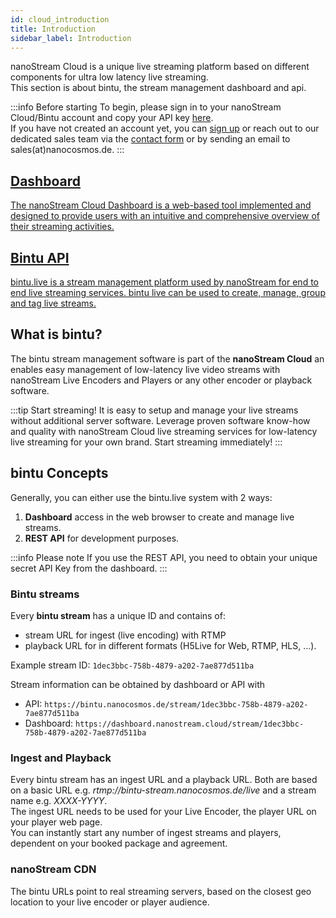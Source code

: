 ```yaml
---
id: cloud_introduction
title: Introduction
sidebar_label: Introduction
---
```


nanoStream Cloud is a unique live streaming platform based on different components for ultra low latency live streaming. \
This section is about bintu, the stream management dashboard and api.

:::info Before starting
To begin, please sign in to your nanoStream Cloud/Bintu account and copy your API key [here](https://dashboard.nanostream.cloud/organisation). <br/>
If you have not created an account yet, you can [sign up](https://dashboard.nanostream.cloud/auth?signup) or reach out to our dedicated sales team via the [contact form](https://www.nanocosmos.de/contact) or by sending an email to sales(at)nanocosmos.de.
:::

<article class="margin-top--lg">
    <section class="row list_ZO3j">
        <article class="col col--6 margin-bottom--lg">
            <a class="card padding--lg cardContainer_Uewx" href="https://dashboard.nanostream.cloud/">
                <h2 class="text--truncate cardTitle_dwRT" title="Installation">Dashboard</h2>
                <p class="text--truncate cardDescription_mCBT">
                    The nanoStream Cloud Dashboard is a web-based tool implemented and designed to provide users with an intuitive and comprehensive overview of their streaming activities.
                </p>
            </a></article>
        <article class="col col--6 margin-bottom--lg">
            <a class="card padding--lg cardContainer_Uewx"href="https://doc.pages.nanocosmos.de/bintuapi-docs/">
                <h2 class="text--truncate cardTitle_dwRT" title="Configuration">Bintu API</h2>
                <p class="text--truncate cardDescription_mCBT">
                    bintu.live is a stream management platform used by nanoStream for end to end live streaming services. bintu live can be used to create, manage, group and tag live streams.
                </p>
            </a></article>
    </section>
</article>

## What is bintu?

The bintu stream management software is part of the **nanoStream Cloud** an enables easy management of low-latency live video streams with nanoStream Live Encoders and Players or any other encoder or playback software.

:::tip Start streaming!
It is easy to setup and manage your live streams without additional server software. Leverage proven software know-how and quality with nanoStream Cloud live streaming services for low-latency live streaming for your own brand. Start streaming immediately!
:::

## bintu Concepts

Generally, you can either use the bintu.live system with 2 ways:

1. **Dashboard** access in the web browser to create and manage live streams.
2. **REST API** for development purposes. 

:::info Please note
If you use the REST API, you need to obtain your unique secret API Key from the dashboard.
:::

### Bintu streams

Every **bintu stream** has a unique ID and contains of:

- stream URL for ingest (live encoding) with RTMP
- playback URL for in different formats (H5Live for Web, RTMP, HLS, …).

Example stream ID: `1dec3bbc-758b-4879-a202-7ae877d511ba`

Stream information can be obtained by dashboard or API with
- API: `https://bintu.nanocosmos.de/stream/1dec3bbc-758b-4879-a202-7ae877d511ba`
- Dashboard: `https://dashboard.nanostream.cloud/stream/1dec3bbc-758b-4879-a202-7ae877d511ba`

### Ingest and Playback

Every bintu stream has an ingest URL and a playback URL. Both are based on a basic URL e.g. *rtmp://bintu-stream.nanocosmos.de/live* and a stream name e.g. *XXXX-YYYY*. \
The ingest URL needs to be used for your Live Encoder, the player URL on your player web page. \
You can instantly start any number of ingest streams and players, dependent on your booked package and agreement.

### nanoStream CDN

The bintu URLs point to real streaming servers, based on the closest geo location to your live encoder or player audience.


